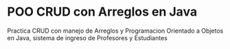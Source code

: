# POO CRUD con Arreglos en Java
Practica CRUD con manejo de Arreglos y Programacion Orientado a Objetos en Java, sistema de ingreso de Profesores y Estudiantes
